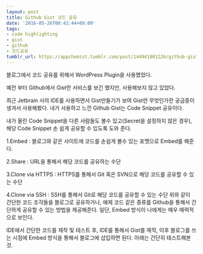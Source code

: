 ```yaml
---
layout: post
title: Github Gist 코드 공유
date: '2016-05-26T00:42:44+09:00'
tags:
- code highlighting
- gist
- github
- 코드공유
tumblr_url: https://appchemist.tumblr.com/post/144941801226/github-gist-ecbd94eb939c-eab3b5ec9ca0
---
```

블로그에서 코드 공유를 위해서 WordPress Plugin을 사용했었다.

예전 부터 Github에서 Gist란 서비스를 보긴 했지만, 사용해보지 않고 있었다.

최근 Jetbrain 사의 IDE를 사용하면서 Gist만들기가 보여 Gist란 무엇인가란 궁금증이 생겨서 사용해봤다.
내가 사용하고 느낀 Github Gist는  Code Snippet 공유이다.

내가 올린 Code Snippet을 다른 사람들도 볼수 있고(Secret을 설정하지 않은 경우), 해당 Code Snippet 손 쉽게 공유할 수 있도록 도와 준다.

1.Embed : 블로그와 같은 사이트에 코드를 손쉽게 볼수 있는 포멧으로 Embed를 해준다.

2.Share : URL을 통해서 해당 코드를 공유하는 수단

3.Clone via HTTPS : HTTPS를 통해서 Git 혹은 SVN으로 해당 코드를 공유할 수 있는 수단

4.Clone via SSH : SSH를 통해서 Git로 해당 코드를 공유할 수 있는 수단
위와 같이 간단한 코드 조각들을 블로그로 공유하거나, 예제 코드 같은 종류를 Github을 통해서 간단하게 공유할 수 있는 방법을 제공해준다.
일단, Embed 방식이 나에게는 매우 매력적으로 보인다.

IDE에서 간단한 코드를 제작 및 테스트 후, IDE를 통해서 Gist를 제작, 이후 블로그를 쓰는 시점에 Embed 방식을 통해서 블로그에 삽입하면 된다.
아래는 간단히 테스트해본 것.
<script src="https://gist.github.com/appchemist/f27215c774241473b1166262df4c47a9.js"></script>